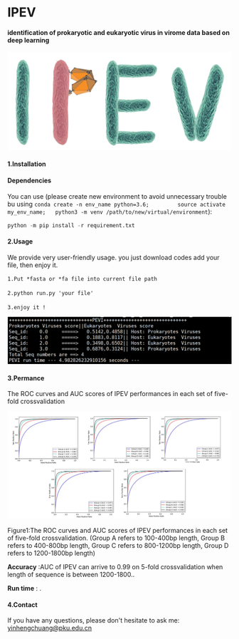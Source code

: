 # IPEV

####   identification of prokaryotic and eukaryotic virus in virome data based on deep learning

![0](./pic/logo_1.png)
#### 1.Installation

#### Dependencies



You can use (please create new environment to avoid unnecessary trouble bu using `conda create -n env_name python=3.6;         source activate my_env_name;   python3 -m venv /path/to/new/virtual/environment`): 

```python
python -m pip install -r requirement.txt
```

#### 2.Usage

We provide very user-friendly usage. you just download codes  add your file, then enjoy it.




```
1.Put *fasta or *fa file into current file path

2.python run.py 'your file'

3.enjoy it !
```



![1](./pic/2.jpg)

#### 3.Permance

The ROC curves and AUC scores of IPEV performances in each set of five-fold crossvalidation



![2](./pic/1.jpg)

Figure1:The ROC curves and AUC scores of IPEV performances in each set of five-fold crossvalidation. (Group A refers to 100-400bp length, Group B refers to 400-800bp length, Group C refers to 800-1200bp length, Group D refers to 1200-1800bp length)



**Accuracy** :AUC of IPEV can arrive to 0.99 on 5-fold crossvalidation when length of sequence is between 1200-1800..



**Run time** :  .



#### 4.Contact

If you have any questions, please don't hesitate to ask me: yinhengchuang@pku.edu.cn
